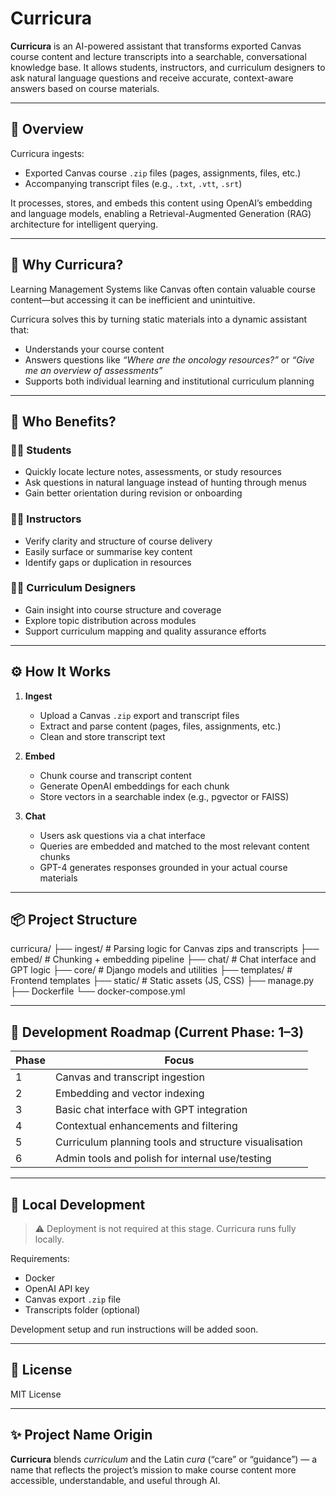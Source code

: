# Curricura

**Curricura** is an AI-powered assistant that transforms exported Canvas course content and lecture transcripts into a searchable, conversational knowledge base. It allows students, instructors, and curriculum designers to ask natural language questions and receive accurate, context-aware answers based on course materials.

---

## 🧠 Overview

Curricura ingests:

- Exported Canvas course `.zip` files (pages, assignments, files, etc.)
- Accompanying transcript files (e.g., `.txt`, `.vtt`, `.srt`)

It processes, stores, and embeds this content using OpenAI’s embedding and language models, enabling a Retrieval-Augmented Generation (RAG) architecture for intelligent querying.

---

## 🎯 Why Curricura?

Learning Management Systems like Canvas often contain valuable course content—but accessing it can be inefficient and unintuitive.

Curricura solves this by turning static materials into a dynamic assistant that:

- Understands your course content
- Answers questions like *“Where are the oncology resources?”* or *“Give me an overview of assessments”*
- Supports both individual learning and institutional curriculum planning

---

## 👥 Who Benefits?

### 🧑‍🎓 Students
- Quickly locate lecture notes, assessments, or study resources
- Ask questions in natural language instead of hunting through menus
- Gain better orientation during revision or onboarding

### 🧑‍🏫 Instructors
- Verify clarity and structure of course delivery
- Easily surface or summarise key content
- Identify gaps or duplication in resources

### 🧑‍💼 Curriculum Designers
- Gain insight into course structure and coverage
- Explore topic distribution across modules
- Support curriculum mapping and quality assurance efforts

---

## ⚙️ How It Works

1. **Ingest**
   - Upload a Canvas `.zip` export and transcript files
   - Extract and parse content (pages, files, assignments, etc.)
   - Clean and store transcript text

2. **Embed**
   - Chunk course and transcript content
   - Generate OpenAI embeddings for each chunk
   - Store vectors in a searchable index (e.g., pgvector or FAISS)

3. **Chat**
   - Users ask questions via a chat interface
   - Queries are embedded and matched to the most relevant content chunks
   - GPT-4 generates responses grounded in your actual course materials

---

## 📦 Project Structure

curricura/
├── ingest/ # Parsing logic for Canvas zips and transcripts
├── embed/ # Chunking + embedding pipeline
├── chat/ # Chat interface and GPT logic
├── core/ # Django models and utilities
├── templates/ # Frontend templates
├── static/ # Static assets (JS, CSS)
├── manage.py
├── Dockerfile
└── docker-compose.yml

---

## 🚧 Development Roadmap (Current Phase: 1–3)

| Phase | Focus |
|-------|-------|
| 1     | Canvas and transcript ingestion |
| 2     | Embedding and vector indexing |
| 3     | Basic chat interface with GPT integration |
| 4     | Contextual enhancements and filtering |
| 5     | Curriculum planning tools and structure visualisation |
| 6     | Admin tools and polish for internal use/testing |

---

## 🧪 Local Development

> ⚠️ Deployment is not required at this stage. Curricura runs fully locally.

Requirements:
- Docker
- OpenAI API key
- Canvas export `.zip` file
- Transcripts folder (optional)

Development setup and run instructions will be added soon.

---

## 📜 License

MIT License

---

## ✨ Project Name Origin

**Curricura** blends *curriculum* and the Latin *cura* (“care” or “guidance”) — a name that reflects the project’s mission to make course content more accessible, understandable, and useful through AI.


